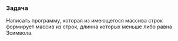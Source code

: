 ### Задача

Написать программу, которая из имеющегося массива строк формирует массив из строк, длинна которых меньше либо равна 3символа.
